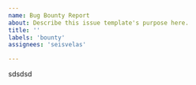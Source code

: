 ```yaml
---
name: Bug Bounty Report
about: Describe this issue template's purpose here.
title: ''
labels: 'bounty'
assignees: 'seisvelas'

---
```


sdsdsd
